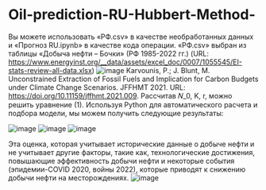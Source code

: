 # Oil-prediction-RU-Hubbert-Method-
Вы можете использовать «РФ.csv» в качестве необработанных данных и «Прогноз RU.ipynb» в качестве кода операции.
«РФ.csv» выбран из таблицы «Добыча нефти – Бочки» (РФ 1985-2022 гг.) (URL: https://www.energyinst.org/__data/assets/excel_doc/0007/1055545/EI-stats-review-all-data.xlsx)
![image](https://github.com/OLDCPT/Oil-prediction-RU-Hubbert-Method-/assets/138907558/7cfd3a94-3766-4192-83f3-33ea96bda2f5)
Karvounis, P.; J. Blunt, M. Unconstrained Extraction of Fossil Fuels and Implication for Carbon Budgets under Climate Change Scenarios. JFFHMT 2021. URL: https://doi.org/10.11159/jffhmt.2021.009. 
Рассчитав 𝑁_0, K, r, можно решить уравнение (1). Используя Python для автоматического расчета и подбора модели, мы можем получить следующие результаты:

![image](https://github.com/OLDCPT/Oil-prediction-RU-Hubbert-Method-/assets/138907558/0f012b53-9322-4523-974e-a427ff0a113c)
![image](https://github.com/OLDCPT/Oil-prediction-RU-Hubbert-Method-/assets/138907558/705b0390-1499-44a1-9420-e68aa218d2ed)
![image](https://github.com/OLDCPT/Oil-prediction-RU-Hubbert-Method-/assets/138907558/6c7ad6eb-a604-484a-a0c2-e9328a9bbb3c)

Эта оценка, которая учитывает исторические данные о добыче нефти и не учитывает другие факторы, такие как, технологические достижения, повышающие эффективность добычи нефти и некоторые события (эпидемии-COVID 2020, войны 2022), которые приводят к снижению добычи нефти на месторождениях.
![image](https://github.com/OLDCPT/Oil-prediction-RU-Hubbert-Method-/assets/138907558/8f6a5f9e-7bd7-4d52-949a-116b32c13f17)
